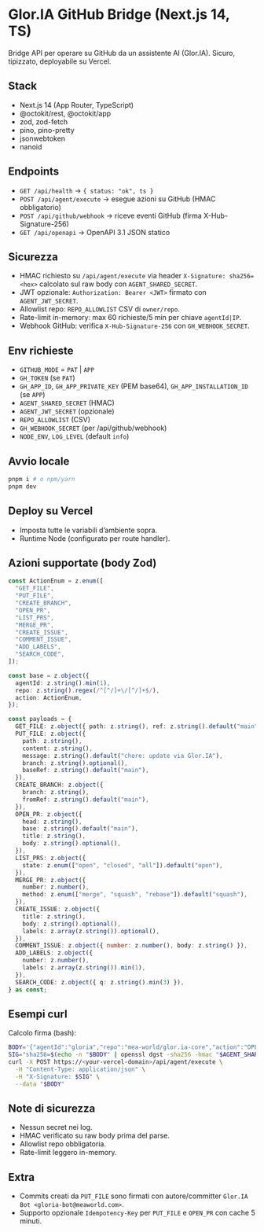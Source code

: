 # Glor.IA GitHub Bridge (Next.js 14, TS)

Bridge API per operare su GitHub da un assistente AI (Glor.IA). Sicuro, tipizzato, deployabile su Vercel.

## Stack

- Next.js 14 (App Router, TypeScript)
- @octokit/rest, @octokit/app
- zod, zod-fetch
- pino, pino-pretty
- jsonwebtoken
- nanoid

## Endpoints

- `GET /api/health` → `{ status: "ok", ts }`
- `POST /api/agent/execute` → esegue azioni su GitHub (HMAC obbligatorio)
- `POST /api/github/webhook` → riceve eventi GitHub (firma X-Hub-Signature-256)
- `GET /api/openapi` → OpenAPI 3.1 JSON statico

## Sicurezza

- HMAC richiesto su `/api/agent/execute` via header `X-Signature: sha256=<hex>` calcolato sul raw body con `AGENT_SHARED_SECRET`.
- JWT opzionale: `Authorization: Bearer <JWT>` firmato con `AGENT_JWT_SECRET`.
- Allowlist repo: `REPO_ALLOWLIST` CSV di `owner/repo`.
- Rate-limit in-memory: max 60 richieste/5 min per chiave `agentId|IP`.
- Webhook GitHub: verifica `X-Hub-Signature-256` con `GH_WEBHOOK_SECRET`.

## Env richieste

- `GITHUB_MODE` = `PAT` | `APP`
- `GH_TOKEN` (se `PAT`)
- `GH_APP_ID`, `GH_APP_PRIVATE_KEY` (PEM base64), `GH_APP_INSTALLATION_ID` (se `APP`)
- `AGENT_SHARED_SECRET` (HMAC)
- `AGENT_JWT_SECRET` (opzionale)
- `REPO_ALLOWLIST` (CSV)
- `GH_WEBHOOK_SECRET` (per /api/github/webhook)
- `NODE_ENV`, `LOG_LEVEL` (default `info`)

## Avvio locale

```bash
pnpm i # o npm/yarn
pnpm dev
```

## Deploy su Vercel

- Imposta tutte le variabili d’ambiente sopra.
- Runtime Node (configurato per route handler).

## Azioni supportate (body Zod)

```ts
const ActionEnum = z.enum([
  "GET_FILE",
  "PUT_FILE",
  "CREATE_BRANCH",
  "OPEN_PR",
  "LIST_PRS",
  "MERGE_PR",
  "CREATE_ISSUE",
  "COMMENT_ISSUE",
  "ADD_LABELS",
  "SEARCH_CODE",
]);

const base = z.object({
  agentId: z.string().min(1),
  repo: z.string().regex(/^[^/]+\/[^/]+$/),
  action: ActionEnum,
});

const payloads = {
  GET_FILE: z.object({ path: z.string(), ref: z.string().default("main") }),
  PUT_FILE: z.object({
    path: z.string(),
    content: z.string(),
    message: z.string().default("chore: update via Glor.IA"),
    branch: z.string().optional(),
    baseRef: z.string().default("main"),
  }),
  CREATE_BRANCH: z.object({
    branch: z.string(),
    fromRef: z.string().default("main"),
  }),
  OPEN_PR: z.object({
    head: z.string(),
    base: z.string().default("main"),
    title: z.string(),
    body: z.string().optional(),
  }),
  LIST_PRS: z.object({
    state: z.enum(["open", "closed", "all"]).default("open"),
  }),
  MERGE_PR: z.object({
    number: z.number(),
    method: z.enum(["merge", "squash", "rebase"]).default("squash"),
  }),
  CREATE_ISSUE: z.object({
    title: z.string(),
    body: z.string().optional(),
    labels: z.array(z.string()).optional(),
  }),
  COMMENT_ISSUE: z.object({ number: z.number(), body: z.string() }),
  ADD_LABELS: z.object({
    number: z.number(),
    labels: z.array(z.string()).min(1),
  }),
  SEARCH_CODE: z.object({ q: z.string().min(3) }),
} as const;
```

## Esempi curl

Calcolo firma (bash):

```bash
BODY='{"agentId":"gloria","repo":"mea-world/glor.ia-core","action":"OPEN_PR","payload":{"head":"gloria/auto-123","title":"Glor.IA PR"}}'
SIG="sha256=$(echo -n "$BODY" | openssl dgst -sha256 -hmac "$AGENT_SHARED_SECRET" -binary | xxd -p -c 256)"
curl -X POST https://<your-vercel-domain>/api/agent/execute \
  -H "Content-Type: application/json" \
  -H "X-Signature: $SIG" \
  --data "$BODY"
```

## Note di sicurezza

- Nessun secret nei log.
- HMAC verificato su raw body prima del parse.
- Allowlist repo obbligatoria.
- Rate-limit leggero in-memory.

## Extra

- Commits creati da `PUT_FILE` sono firmati con autore/committer `Glor.IA Bot <gloria-bot@meaworld.com>`.
- Supporto opzionale `Idempotency-Key` per `PUT_FILE` e `OPEN_PR` con cache 5 minuti.
